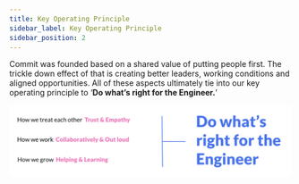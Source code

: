 ```yaml
---
title: Key Operating Principle
sidebar_label: Key Operating Principle
sidebar_position: 2
---
```


Commit was founded based on a shared value of putting people first. The trickle down effect of that is creating better leaders, working conditions and aligned opportunities. All of these aspects ultimately tie into our key operating principle to ‘**Do what’s right for the Engineer.**’


![Key Operating Principle](./keyoperatingprinciple-image.png)
